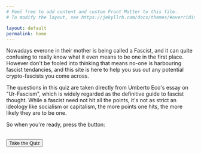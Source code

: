 ```yaml
---
# Feel free to add content and custom Front Matter to this file.
# To modify the layout, see https://jekyllrb.com/docs/themes/#overriding-theme-defaults

layout: default
permalink: home
---
```


<p>
Nowadays everone in their mother is being called a Fascist, and it can quite
confusing to really know what it even means to be one in the first place. However
don't be fooled into thinking that means no-one is harbouring fascist tendancies,
and this site is here to help you sus out any potential crypto-fascists you come
across.
</p>
<p>
The questions in this quiz are taken directly from Umberto Eco's essay on "Ur-Fascism", which is widely regarded as the definitive guide to fascist
thought. While a fascist need not hit all the points, it's not as strict an ideology like socialism or capitalism, the more points one hits, the more likely they are to be one.
</p>
<p>
So when you're ready, press the button:
</p>
<br>
<a href="quiz">
<button type="button" class="btn btn-outline-default waves-effect">Take the Quiz</button>
</a>
<br>
<br>